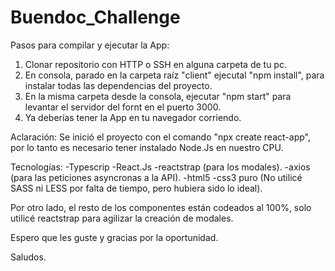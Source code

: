 # Buendoc_Challenge

Pasos para compilar y ejecutar la App:

1) Clonar repositorio con HTTP o SSH en alguna carpeta de tu pc.
2) En consola, parado en la carpeta raíz "client" ejecutal "npm install", para instalar todas las dependencias del proyecto.
3) En la misma carpeta desde la consola, ejecutar "npm start" para levantar el servidor del fornt en el puerto 3000.
4) Ya deberías tener la App en tu navegador corriendo.

Aclaración:
Se inició el proyecto con el comando "npx create react-app", por lo tanto es necesario tener instalado Node.Js en nuestro CPU.

Tecnologías:
-Typescrip
-React.Js
-reactstrap (para los modales).
-axios (para las peticiones asyncronas a la API).
-html5
-css3 puro (No utilicé SASS ni LESS por falta de tiempo, pero hubiera sido lo ideal).

Por otro lado, el resto de los componentes están codeados al 100%, solo utilicé reactstrap para agilizar la creación de modales.

Espero que les guste y gracias por la oportunidad.

Saludos.

